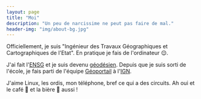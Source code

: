 ```yaml
---
layout: page
title: "Moi"
description: "Un peu de narcissime ne peut pas faire de mal."
header-img: "img/about-bg.jpg"
---
```


Officiellement, je suis "Ingénieur des Travaux Géographiques et Cartographiques de l'Etat".
En pratique je fais de l'ordinateur 😌.

J'ai fait l'[ENSG](http://www.ensg.eu) et je suis devenu [géodésien](http://fr.wikipedia.org/wiki/G%C3%A9od%C3%A9sie).
Depuis que je suis sorti de l'école, je fais parti de l'équipe [Géoportail](http://www.geoportail.gouv.fr) à l'[IGN](http://www.ign.fr).

J'aime Linux, les ordis, mon téléphone, bref ce qui a des circuits. Ah oui et le café 🍵 et la bière 🍻 aussi !


